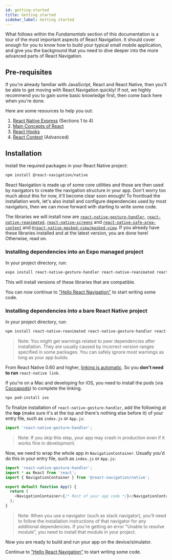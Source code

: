 ```yaml
---
id: getting-started
title: Getting started
sidebar_label: Getting started
---
```


What follows within the _Fundamentals_ section of this documentation is a tour of the most important aspects of React Navigation. It should cover enough for you to know how to build your typical small mobile application, and give you the background that you need to dive deeper into the more advanced parts of React Navigation.

## Pre-requisites

If you're already familiar with JavaScript, React and React Native, then you'll be able to get moving with React Navigation quickly! If not, we highly recommend you to gain some basic knowledge first, then come back here when you're done.

Here are some resources to help you out:

1. [React Native Express](http://reactnativeexpress.com/) (Sections 1 to 4)
2. [Main Concepts of React](https://reactjs.org/docs/hello-world.html)
3. [React Hooks](https://reactjs.org/docs/hooks-intro.html)
4. [React Context](https://reactjs.org/docs/context.html) (Advanced)

## Installation

Install the required packages in your React Native project:

```bash npm2yarn
npm install @react-navigation/native
```

React Navigation is made up of some core utilities and those are then used by navigators to create the navigation structure in your app. Don't worry too much about this for now, it'll become clear soon enough! To frontload the installation work, let's also install and configure dependencies used by most navigators, then we can move forward with starting to write some code.

The libraries we will install now are [`react-native-gesture-handler`](https://github.com/software-mansion/react-native-gesture-handler), [`react-native-reanimated`](https://github.com/software-mansion/react-native-reanimated), [`react-native-screens`](https://github.com/software-mansion/react-native-screens) and [`react-native-safe-area-context`](https://github.com/th3rdwave/react-native-safe-area-context) and [`@react-native-masked-view/masked-view`](https://github.com/react-native-masked-view/masked-view). If you already have these libraries installed and at the latest version, you are done here! Otherwise, read on.

### Installing dependencies into an Expo managed project

In your project directory, run:

```sh
expo install react-native-gesture-handler react-native-reanimated react-native-screens react-native-safe-area-context @react-native-community/masked-view
```

This will install versions of these libraries that are compatible.

You can now continue to ["Hello React Navigation"](hello-react-navigation.md) to start writing some code.

### Installing dependencies into a bare React Native project

In your project directory, run:

```bash npm2yarn
npm install react-native-reanimated react-native-gesture-handler react-native-screens react-native-safe-area-context @react-native-masked-view/masked-view
```

> Note: You might get warnings related to peer dependencies after installation. They are usually caused by incorrect version ranges specified in some packages. You can safely ignore most warnings as long as your app builds.

From React Native 0.60 and higher, [linking is automatic](https://github.com/react-native-community/cli/blob/master/docs/autolinking.md). So you **don't need to run** `react-native link`.

If you're on a Mac and developing for iOS, you need to install the pods (via [Cocoapods](https://cocoapods.org/)) to complete the linking.

```sh
npx pod-install ios
```

To finalize installation of `react-native-gesture-handler`, add the following at the **top** (make sure it's at the top and there's nothing else before it) of your entry file, such as `index.js` or `App.js`:

```js
import 'react-native-gesture-handler';
```

> Note: If you skip this step, your app may crash in production even if it works fine in development.

Now, we need to wrap the whole app in `NavigationContainer`. Usually you'd do this in your entry file, such as `index.js` or `App.js`:

```js
import 'react-native-gesture-handler';
import * as React from 'react';
import { NavigationContainer } from '@react-navigation/native';

export default function App() {
  return (
    <NavigationContainer>{/* Rest of your app code */}</NavigationContainer>
  );
}
```

> Note: When you use a navigator (such as stack navigator), you'll need to follow the installation instructions of that navigator for any additional dependencies. If you're getting an error "Unable to resolve module", you need to install that module in your project.

Now you are ready to build and run your app on the device/simulator.

Continue to ["Hello React Navigation"](hello-react-navigation.md) to start writing some code.
